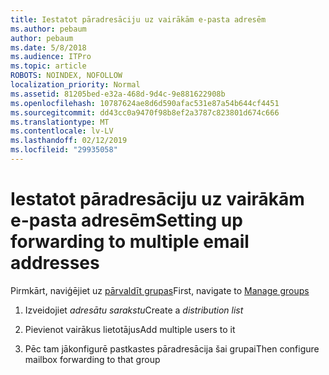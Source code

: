 ```yaml
---
title: Iestatot pāradresāciju uz vairākām e-pasta adresēm
ms.author: pebaum
author: pebaum
ms.date: 5/8/2018
ms.audience: ITPro
ms.topic: article
ROBOTS: NOINDEX, NOFOLLOW
localization_priority: Normal
ms.assetid: 81205bed-e32a-468d-9d4c-9e881622908b
ms.openlocfilehash: 10787624ae8d6d590afac531e87a54b644cf4451
ms.sourcegitcommit: dd43cc0a9470f98b8ef2a3787c823801d674c666
ms.translationtype: MT
ms.contentlocale: lv-LV
ms.lasthandoff: 02/12/2019
ms.locfileid: "29935058"
---
```

# <a name="setting-up-forwarding-to-multiple-email-addresses"></a><span data-ttu-id="c02f4-102">Iestatot pāradresāciju uz vairākām e-pasta adresēm</span><span class="sxs-lookup"><span data-stu-id="c02f4-102">Setting up forwarding to multiple email addresses</span></span>

<span data-ttu-id="c02f4-103">Pirmkārt, naviģējiet uz [pārvaldīt grupas](https://portal.office.com/adminportal/home#/groups)</span><span class="sxs-lookup"><span data-stu-id="c02f4-103">First, navigate to [Manage groups](https://portal.office.com/adminportal/home#/groups)</span></span>
  
1. <span data-ttu-id="c02f4-104">Izveidojiet *adresātu sarakstu*</span><span class="sxs-lookup"><span data-stu-id="c02f4-104">Create a  *distribution list*</span></span> 
    
2. <span data-ttu-id="c02f4-105">Pievienot vairākus lietotājus</span><span class="sxs-lookup"><span data-stu-id="c02f4-105">Add multiple users to it</span></span>
    
3. <span data-ttu-id="c02f4-106">Pēc tam jākonfigurē pastkastes pāradresācija šai grupai</span><span class="sxs-lookup"><span data-stu-id="c02f4-106">Then configure mailbox forwarding to that group</span></span>
    

